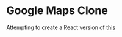 # Google Maps Clone

Attempting to create a React version of [this](https://www.youtube.com/watch?v=OySigNMXOZU)
